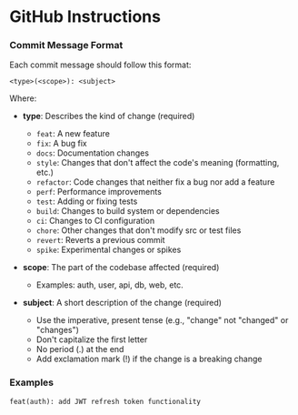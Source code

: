 # GitHub Instructions

### Commit Message Format

Each commit message should follow this format:

```
<type>(<scope>): <subject>
```

Where:

- **type**: Describes the kind of change (required)
  - `feat`: A new feature
  - `fix`: A bug fix
  - `docs`: Documentation changes
  - `style`: Changes that don't affect the code's meaning (formatting, etc.)
  - `refactor`: Code changes that neither fix a bug nor add a feature
  - `perf`: Performance improvements
  - `test`: Adding or fixing tests
  - `build`: Changes to build system or dependencies
  - `ci`: Changes to CI configuration
  - `chore`: Other changes that don't modify src or test files
  - `revert`: Reverts a previous commit
  - `spike`: Experimental changes or spikes

- **scope**: The part of the codebase affected (required)
  - Examples: auth, user, api, db, web, etc.

- **subject**: A short description of the change (required)
  - Use the imperative, present tense (e.g., "change" not "changed" or "changes")
  - Don't capitalize the first letter
  - No period (.) at the end
  - Add exclamation mark (!) if the change is a breaking change
  

### Examples

```
feat(auth): add JWT refresh token functionality
```
